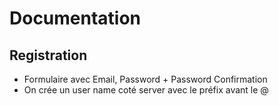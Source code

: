 # Documentation
## Registration
* Formulaire avec Email, Password + Password Confirmation
* On crée un user name coté server avec le préfix avant le @
